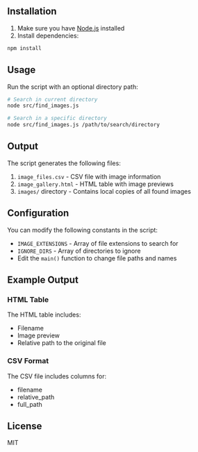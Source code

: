 

## Installation

1. Make sure you have [Node.js](https://nodejs.org/) installed
2. Install dependencies:

```bash
npm install
```

## Usage

Run the script with an optional directory path:

```bash
# Search in current directory
node src/find_images.js

# Search in a specific directory
node src/find_images.js /path/to/search/directory
```

## Output

The script generates the following files:

1. `image_files.csv` - CSV file with image information
2. `image_gallery.html` - HTML table with image previews
3. `images/` directory - Contains local copies of all found images

## Configuration

You can modify the following constants in the script:

- `IMAGE_EXTENSIONS` - Array of file extensions to search for
- `IGNORE_DIRS` - Array of directories to ignore
- Edit the `main()` function to change file paths and names

## Example Output

### HTML Table

The HTML table includes:

- Filename
- Image preview
- Relative path to the original file

### CSV Format

The CSV file includes columns for:

- filename
- relative_path
- full_path

## License

MIT
